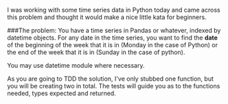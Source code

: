 I was working with some time series data in Python today and came across this problem and thought it would make a nice little kata for beginners.

###The problem:
You have a time series in Pandas or whatever, indexed by datetime objects. For any date in the time series, you want to find the **date** of the beginning of the week that it is in (Monday in the case of Python) or the end of the week that it is in (Sunday in the case of python). 

You may use datetime module where necessary.

As you are going to TDD the solution, I've only stubbed one function, but you will be creating two in total. The tests will guide you as to the functions needed, types expected and returned.